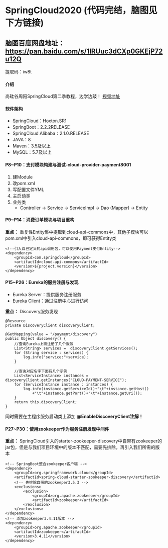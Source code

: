 # SpringCloud2020 (代码完结，脑图见下方链接)
## 脑图百度网盘地址：https://pan.baidu.com/s/1IRUuc3dCXp0GKEjP72u12Q
提取码：iw8t

#### 介绍
尚硅谷周阳SpringCloud第二季教程，边学边敲！
[视频地址](https://www.bilibili.com/video/av93813318)

#### 软件架构
- SpringCloud：Hoxton.SR1
- SpringBoot：2.2.2RELEASE
- SpringCloud Alibaba：2.1.0.RELEASE
- JAVA：8
- Maven：3.5及以上
- MySQL：5.7及以上


#### P8~P10：支付模块构建与测试-cloud-provider-payment8001
1. 建Module
2. 改pom.xml
3. 写配置文件YML
4. 主启动类
5. 业务类
    - Controller -> Service -> ServiceImpl -> Dao (Mapper) -> Entity
#### P9~P14：消费订单模块与项目重构
 **重点：** 重复性Entity集中提取到cloud-api-commons中，其他子模块可以pom.xml中引入cloud-api-commons，即可获得Entity类
```
<!--引入自己定义的api调用包，可以使用Payment支付Entity-->
<dependency>
    <groupId>com.springcloud</groupId>
    <artifactId>cloud-api-commons</artifactId>
    <version>${project.version}</version>
</dependency>
```
#### P15~P26：Eureka的服务注册与发现
- Eureka Server：提供服务注册服务
- Eureka Client：通过注册中心进行访问

 **重点：** Discovery服务发现
```
@Resource
private DiscoveryClient discoveryClient;

@GetMapping(value = "/payment/discovery")
public Object discovery() {
    //查询Eureka上面注册了几个服务
    List<String> services =  discoveryClient.getServices();
    for (String service : services) {
        log.info("service:"+service);
    }

    //查询对应名字下面有几个示例
    List<ServiceInstance> instances = discoveryClient.getInstances("CLOUD-PAYMENT-SERVICE");
    for (ServiceInstance instance : instances) {
        log.info(instance.getServiceId()+"\t"+instance.getHost()
            +"\t"+instance.getPort()+"\t"+instance.getUri());
    }
    return this.discoveryClient;
}
```
同时需要在主程序服务启动类上添加 **@EnableDiscoveryClient注解！** 
#### P27~P30：使用zookeeper作为服务注册发现中间件

 **重点：** SpringCloud引入的starter-zookeeper-discovery中自带有zookeeper的jar包，但是与我们项目环境中的版本不匹配，需要先排除，再引入我们所需的版本
```
<!-- SpringBoot整合zookeeper客户端 -->
<dependency>
    <groupId>org.springframework.cloud</groupId>
    <artifactId>spring-cloud-starter-zookeeper-discovery</artifactId>
    <!-- 先排除自带的zookeeper3.5.3 -->
    <exclusions>
        <exclusion>
            <groupId>org.apache.zookeeper</groupId>
            <artifactId>zookeeper</artifactId>
        </exclusion>
    </exclusions>
</dependency>
<!-- 添加zookeeper3.4.11版本 -->
<dependency>
    <groupId>org.apache.zookeeper</groupId>
    <artifactId>zookeeper</artifactId>
    <version>3.4.11</version>
</dependency>
```


